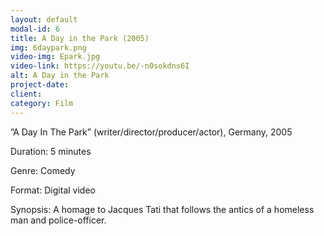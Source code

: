 ```yaml
---
layout: default
modal-id: 6
title: A Day in the Park (2005)
img: 6daypark.png
video-img: Epark.jpg
video-link: https://youtu.be/-n0sokdns6I
alt: A Day in the Park
project-date: 
client:
category: Film
---
```


”A Day In The Park” (writer/director/producer/actor), Germany, 2005

Duration: 5 minutes

Genre: Comedy

Format: Digital video

Synopsis: A homage to Jacques Tati that follows the antics of a homeless man and police-officer.
